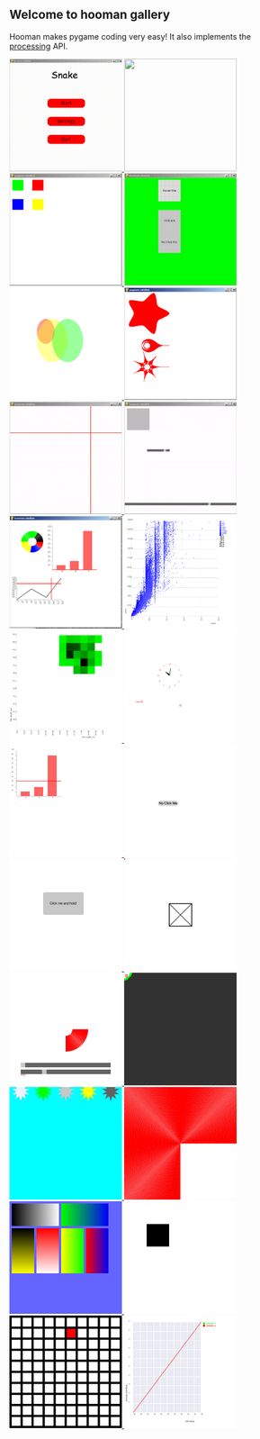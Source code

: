 Welcome to hooman gallery
---

Hooman makes pygame coding very easy! It also implements the [processing](https://processing.org) API.


<a href="./snake_game">
	<img src="https://github.com/Abdur-rahmaanJ/hooman/raw/master/assets/snake.gif" width="200" height=200>
</a>
<a href="./lines">
	<img src="https://github.com/Abdur-rahmaanJ/hooman/raw/master/assets/lines.gif" width="200" height=200>
</a>
<a href="./squares">
	<img src="https://github.com/Abdur-rahmaanJ/hooman/raw/master/assets/squares.jpg" width="200" height=200>
</a>
<a href="./buttons">
	<img src="https://github.com/Abdur-rahmaanJ/hooman/raw/master/assets/hooman_buttons.gif" width="200" height=200>
</a>
<a href="./transparent_circles">
	<img src="https://github.com/Abdur-rahmaanJ/hooman/raw/master/assets/transparent_circles.png" width="200" height=200>
</a>
<a href="./supershapes" title="supershapes">
	<img src="https://github.com/Abdur-rahmaanJ/hooman/raw/master/assets/supershapes.png" width="200" height=200>
</a>
<a href="./cross_hair">
	<img src="https://github.com/Abdur-rahmaanJ/hooman/raw/master/assets/cross_hair.gif" width="200" height=200>
</a>
<a href="./constrain">
	<img src="https://github.com/Abdur-rahmaanJ/hooman/raw/master/assets/constrain.gif" width="200" height=200>
</a>
<a href="./graphs">
	<img src="https://github.com/Abdur-rahmaanJ/hooman/raw/master/assets/graphs.png" width="200" height=200>
</a>
<a href="./scatter_chart">
	<img src="https://github.com/Abdur-rahmaanJ/hooman/raw/master/assets/scatter_chart.png" width="200" height=200>
</a>
<a href="./scatter_chart_hist">
	<img src="https://github.com/Abdur-rahmaanJ/hooman/raw/master/assets/scatter_chart_hist.png" width="200" height=200>
</a>
<a href="./analog_clock">
	<img src="https://github.com/Abdur-rahmaanJ/hooman/raw/master/assets/analog_clock.gif" width="200" height=200>
</a>
<a href="./barchart">
	<img src="https://github.com/Abdur-rahmaanJ/hooman/raw/master/assets/barchart.gif" width="200" height=200>
</a>
<a href="./button_events">
	<img src="https://github.com/Abdur-rahmaanJ/hooman/raw/master/assets/button_events.gif" width="200" height=200>
</a>
<a href="./button_on_hold">
	<img src="https://github.com/Abdur-rahmaanJ/hooman/raw/master/assets/button_on_hold.gif" width="200" height=200>
</a>
<a href="./cube">
	<img src="https://github.com/Abdur-rahmaanJ/hooman/raw/master/assets/cube.gif" width="200" height=200>
</a>
<a href="./doughnut">
	<img src="https://github.com/Abdur-rahmaanJ/hooman/raw/master/assets/doughnut.gif" width="200" height=200>
</a>
<a href="./eat_the_apple_game">
	<img src="https://github.com/Abdur-rahmaanJ/hooman/raw/master/assets/eat_the_apple_game.gif" width="200" height=200>
</a>
<a href="./falling_stars">
	<img src="https://github.com/Abdur-rahmaanJ/hooman/raw/master/assets/falling_stars.gif" width="200" height=200>
</a>
<a href="./fill_arc">
	<img src="https://github.com/Abdur-rahmaanJ/hooman/raw/master/assets/fill_arc.gif" width="200" height=200>
</a>
<a href="./gradient_rect">
	<img src="https://github.com/Abdur-rahmaanJ/hooman/raw/master/assets/gradient_rect.png" width="200" height=200>
</a>
<a href="./gravity">
	<img src="https://github.com/Abdur-rahmaanJ/hooman/raw/master/assets/gravity.gif" width="200" height=200>
</a>
<a href="./integrate">
	<img src="https://github.com/Abdur-rahmaanJ/hooman/raw/master/assets/integrate.gif" width="200" height=200>
</a>
<a href="./linegraph">
	<img src="https://github.com/Abdur-rahmaanJ/hooman/raw/master/assets/linegraph.gif" width="200" height=200>
</a>